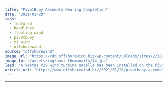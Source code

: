 ```yaml
---
title: "PivotBuoy Assembly Nearing Completion"
date: "2021-01-28"
tags: 
  - featured
  - headlines
  - floating wind
  - pivotbuoy
  - x1 wind
  - offshorewind
source: "offshorewind"
image_url: "https://cdn.offshorewind.biz/wp-content/uploads/sites/2/2021/01/28113010/PivotBuoy_X1-Wind.jpg"
image_fp: "/assets/img/post_thumbnails/44.jpg"
lead: "A Vestas V29 wind turbine nacelle has been installed on the PivotBuoy floater at"
article_url: "https://www.offshorewind.biz/2021/01/28/pivotbuoy-assembly-nearing-completion/"
---
```


---
